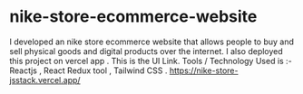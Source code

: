 # nike-store-ecommerce-website

I developed an nike store ecommerce website that allows people to buy and sell physical goods and digital products over the internet. 
I also deployed this project on vercel app . This is the UI Link.
Tools / Technology Used is :- Reactjs , React Redux tool , Tailwind CSS .
https://nike-store-jsstack.vercel.app/
